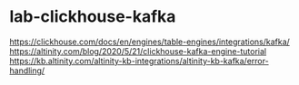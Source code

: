# lab-clickhouse-kafka
https://clickhouse.com/docs/en/engines/table-engines/integrations/kafka/
https://altinity.com/blog/2020/5/21/clickhouse-kafka-engine-tutorial
https://kb.altinity.com/altinity-kb-integrations/altinity-kb-kafka/error-handling/
